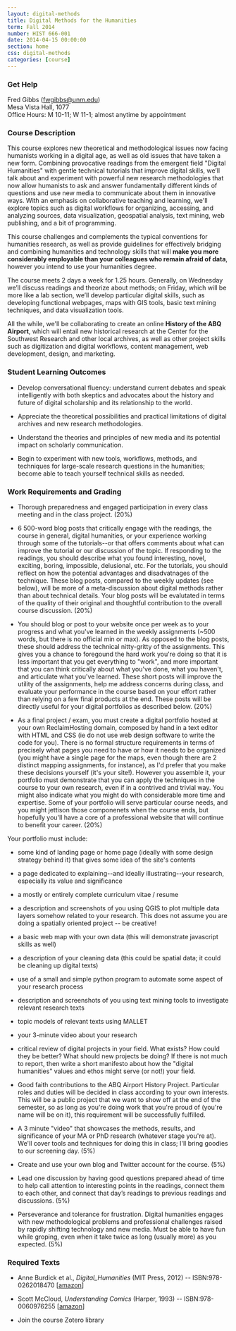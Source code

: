 ```yaml
---
layout: digital-methods
title: Digital Methods for the Humanities 
term: Fall 2014
number: HIST 666-001
date: 2014-04-15 00:00:00
section: home
css: digital-methods 
categories: [course]
---
```


### Get Help
Fred Gibbs \([fwgibbs@unm.edu](mailto:fwgibbs@unm.edu)\)    
Mesa Vista Hall, 1077    
Office Hours: M 10-11; W 11-1; almost anytime by appointment    

### Course Description
This course explores new theoretical and methodological issues now facing humanists working in a digital age, as well as old issues that have taken a new form. Combining provocative readings from the emergent field "Digital Humanities" with gentle technical tutorials that improve digital skills, we’ll talk about and experiment with powerful new research methodologies that now allow humanists to ask and answer fundamentally different kinds of questions and use new media to communicate about them in innovative ways. With an emphasis on collaborative teaching and learning, we'll explore topics such as digital workflows for organizing, accessing, and analyzing sources, data visualization, geospatial analysis, text mining, web publishing, and a bit of programming.

This course challenges and complements the typical conventions for humanities research, as well as provide guidelines for effectively bridging and combining humanities and technology skills that will **make you more considerably employable than your colleagues who remain afraid of data**, however you intend to use your humanities degree.

The course meets 2 days a week for 1.25 hours. Generally, on Wednesday we’ll discuss readings and theorize about methods; on Friday, which will be more like a lab section, we’ll develop particular digital skills, such as developing functional webpages, maps with GIS tools, basic text mining techniques, and data visualization tools. 

All the while, we'll be collaborating to create an online **History of the ABQ Airport**, which will entail new historical research at the Center for the Southwest Research and other local archives, as well as other project skills such as digitization and digital workflows, content management, web development, design, and marketing.


### Student Learning Outcomes
- Develop conversational fluency: understand current debates and speak intelligently with both skeptics and advocates about the history and future of digital scholarship and its relationship to the world.

- Appreciate the theoretical possibilities and practical limitations of digital archives and new research methodologies.

- Understand the theories and principles of new media and its potential impact on scholarly communication.

- Begin to experiment with new tools, workflows, methods, and techniques for large-scale research questions in the humanities; become able to teach yourself technical skills as needed.



### Work Requirements and Grading
- Thorough preparedness and engaged participation in every class meeting and in the class project. (20%)

- 6 500-word blog posts that critically engage with the readings, the course in general, digital humanities, or your experience working through some of the tutorials--or that offers comments about what can improve the tutorial or our discussion of the topic. If responding to the readings, you should describe what you found interesting, novel, exciting, boring, impossible, delusional, etc. For the tutorials, you should reflect on how the potential advantages and disadvatnages of the technique. These blog posts, compared to the weekly updates (see below), will be more of a meta-discussion about digital methods rather than about technical details. Your blog posts will be evalutated in terms of the quality of their original and thoughtful contribution to the overall course discussion. (20%)

- You should blog or post to your website once per week as to your progress and what you've learned in the weekly assignments (~500 words, but there is no official min or max). As opposed to the blog posts, these should address the technical nitty-gritty of the assignments. This gives you a chance to foregound the hard work you're doing so that it is less important that you get everything to "work", and more important that you can think critically about what you've done, what you haven't, and articulate what you've learned. These short posts will improve the utility of the assignments, help me address concerns during class, and evaluate your performance in the course based on your effort rather than relying on a few final products at the end. These posts will be directly useful for your digital portfolios as described below. (20%)

- As a final project / exam, you must create a digital portfolio hosted at your own ReclaimHosting domain, composed by hand in a text editor with HTML and CSS (ie do not use web design software to write the code for you). There is no formal structure requirements in terms of precisely what pages you need to have or how it needs to be organized (you might have a single page for the maps, even though there are 2 distinct mapping assignments, for instance), as I'd prefer that you make these decisions yourself (it's your site!). However you assemble it, your portfolio must demonstrate that you can apply the techniques in the course to your own research, even if in a contrived and trivial way. You might also indicate what you might do with considerable more time and expertise. Some of your portfolio will serve particular course needs, and you might jettison those componenets when the course ends, but hopefully you'll have a core of a professional website that will continue to benefit your career. (20%)

Your portfolio must include:

- some kind of landing page or home page (ideally with some design strategy behind it) that gives some idea of the site's contents
- a page dedicated to explaining--and ideally illustrating--your research, especially its value and significance
- a mostly or entirely complete curriculum vitae / resume
- a description and screenshots of you using QGIS to plot multiple data layers somehow related to your research. This does not assume you are doing a spatially oriented project -- be creative! 
- a basic web map with your own data (this will demonstrate javascript skills as well)
- a description of your cleaning data (this could be spatial data; it could be cleaning up digital texts)
- use of a small and simple python program to automate some aspect of your research process
- description and screenshots of you using text mining tools to investigate relevant research texts
- topic models of relevant texts using MALLET 
- your 3-minute video about your research
- critical review of digital projects in your field. What exists? How could they be better? What should new projects be doing? If there is not much to report, then write a short manifesto about how the "digital humanities" values and ethos might serve (or not!) your field.

- Good faith contributions to the ABQ Airport History Project. Particular roles and duties will be decided in class according to your own interests. This will be a public project that we want to show off at the end of the semester, so as long as you're doing work that you're proud of (you're name will be on it), this requirement will be successfully fulfilled. 

- A 3 minute "video" that showcases the methods, results, and significance of your MA or PhD research (whatever stage you're at). We'll cover tools and techniques for doing this in class; I'll bring goodies to our screening day. (5%)

- Create and use your own blog and Twitter account for the course. (5%)

- Lead one discussion by having good questions prepared ahead of time to help call attention to interesting points in the readings, connect them to each other, and connect that day’s readings to previous readings and discussions. (5%)

- Perseverance and tolerance for frustration. Digital humanities engages with new methodological problems and professional challenges raised by rapidly shifting technology and new media. Must be able to have fun while groping, even when it take twice as long (usually more) as you expected. (5%)


### Required Texts
- Anne Burdick et al., *Digital\_Humanities* (MIT Press, 2012) 
-- ISBN:978-0262018470 \[[amazon](http://www.amazon.com/Digital_Humanities-Anne-Burdick/dp/0262018470/)\]

-   Scott McCloud, *Understanding Comics* (Harper, 1993)
-- ISBN:978-0060976255 \[[amazon](http://www.amazon.com/Understanding-Comics-Invisible-Scott-McCloud/dp/006097625X)]

- Join the course Zotero library 